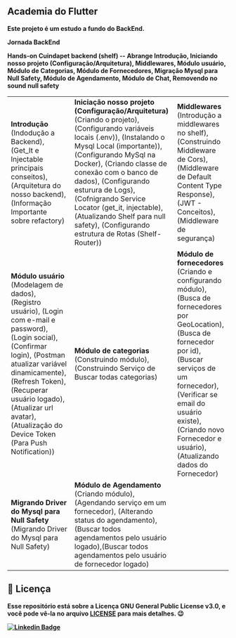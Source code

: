 ## Academia do Flutter 

<b>Este projeto é um estudo a fundo do BackEnd.

<b>Jornada BackEnd</b>

<b>Hands-on Cuindapet backend (shelf)</b> -- Abrange Introdução, Iniciando nosso projeto (Configuração/Arquitetura), Middlewares, Módulo usuário, Módulo de Categorias, Módulo de Fornecedores, Migração Mysql para Null Safety, Módulo de Agendamento, Módulo de Chat, Removendo no sound null safety

<table> 
  <tr>
    <td> 
      <b>Introdução</b> (Indodução a Backend), (Get_It e Injectable principais conseitos), (Arquitetura do nosso backend), (Informação Importante sobre refactory)
    </td>
    <td>
      <b>Iniciação nosso projeto (Configuração/Arquitetura)</b> (Criando o projeto), (Configurando variáveis locais (.env)), (Instalando o Mysql Local (importante)), (Configurando MySql na Docker), (Criando classe de conexão com o banco de dados), (Configurando esturura de Logs), (Cofnigrando Service Locator (get_it, injectable), (Atualizando Shelf para null safety), (Configurando estrutura de Rotas (Shelf-Router))
    </td>
    <td>
      <b>Middlewares</b> (Introdução a middlewares no shelf), (Construindo Middleware de Cors), (Middleware de Default Content Type Response), (JWT - Conceitos), (Middleware de segurança)
    </td>
  </tr>
  
  <tr>
    <td> 
      <b>Módulo usuário</b> (Modelagem de dados), (Registro usuário), (Login com e-mail e password), (Login social), (Confirmar login), (Postman atualizar variável dinamicamente), (Refresh Token), (Recuperar usuário logado), (Atualizar url avatar), (Atualização do Device Token (Para Push Notification))
    </td>
    <td>
      <b>Módulo de categorias</b> (Construindo módulo), (Construindo Serviço de Buscar todas categorias)
    </td>
    <td>
      <b>Módulo de fornecedores</b> (Criando e configurando módulo), (Busca de fornecedores por GeoLocation), (Busca de fornecedor por id), (Buscar serviços de um fornecedor), (Verificar se email do usuário existe), (Criando novo Fornecedor e usuário), (Atualizando dados do Fornecedor)
    </td>
  </tr>
  
  
  <tr>
    <td> 
      <b>Migrando Driver do Mysql para Null Safety</b> (Migrando Driver do Mysql para Null Safety)
    </td>
    <td>
      <b>Módulo de Agendamento</b> (Criando módulo), (Agendando serviço em um fornecedor), (Alterando status do agendamento), (Buscar todos agendamentos pelo usuário logado),(Buscar todos agendamentos pelo usuário de fornecedor logado)
    </td>
    <td>
    </td>
  </tr>
</table> 

  
<h2>📝 Licença</h2>

<p>
   Esse repositório está sobre a Licença GNU General Public License v3.0, e você pode vê-la no arquivo <a href="https://github.com/caneto/calculator-app/blob/main/LICENSE">LICENSE</a> para mais detalhes. 😉
</p>



[![Linkedin Badge](https://img.shields.io/badge/-Carlos%20Alberto-292929?style=flat-square&logo=Linkedin&logoColor=white&link=https://www.linkedin.com/in/canetorj/)](https://www.linkedin.com/in/canetorj/)
